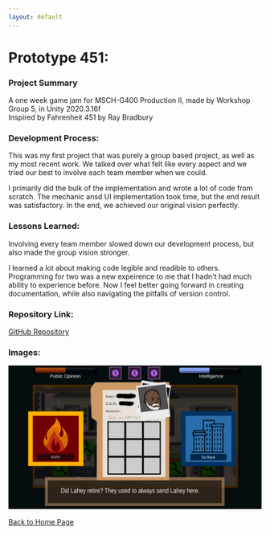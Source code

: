 ```yaml
---
layout: default
---
```

# Prototype 451:

### Project Summary

A one week game jam for MSCH-G400 Production II, made by Workshop Group 5, in Unity 2020.3.16f
<br>
Inspired by Fahrenheit 451 by Ray Bradbury

### Development Process:

This was my first project that was purely a group based project, as well as my most recent work. We talked over what felt like every aspect and we tried our best to involve each team member when we could. <br>

I primarily did the bulk of the implementation and wrote a lot of code from scratch. The mechanic ansd UI implementation took time, but the end result was satisfactory. In the end, we achieved our original vision perfectly. 

### Lessons Learned:

Involving every team member slowed down our development process, but also made the group vision stronger. <br>

I learned a lot about making code legible and readible to others. Programming for two was a new expeirence to me that I hadn't had much ability to experience before. Now I feel better going forward in creating documentation, while also navigating the pitfalls of version control. 

### Repository Link:

[GitHub Repository](https://github.com/njager/WS0_GameJam)

### Images:

![451, In Game Image](./assets/images/prototype451.png)
<br>

[Back to Home Page](./)